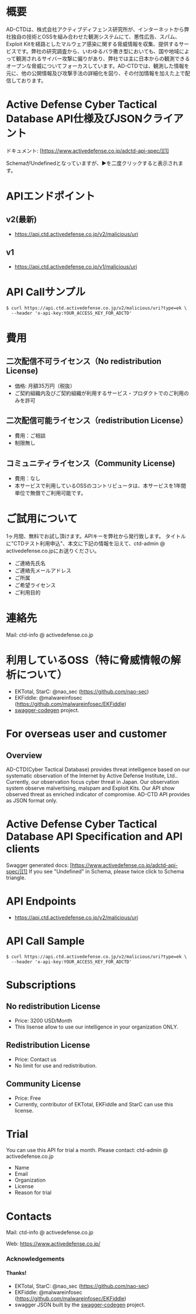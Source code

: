 # 概要
AD-CTDは、株式会社アクティブディフェンス研究所が、インターネットから弊社独自の技術とOSSを組み合わせた観測システムにて、悪性広告、スパム、Exploit Kitを経路としたマルウェア感染に関する脅威情報を収集、提供するサービスです。弊社の研究調査から、いわゆるバラ撒き型においても、国や地域によって観測されるサイバー攻撃に偏りがあり、弊社では主に日本からの観測できるオープンな脅威についてフォーカスしています。AD-CTDでは、観測した情報を元に、他の公開情報及び攻撃手法の詳細化を図り、その付加情報を加えた上で配信しております。

# Active Defense Cyber Tactical Database API仕様及びJSONクライアント
ドキュメント: [https://www.activedefense.co.jp/adctd-api-spec/][1]

SchemaがUndefinedとなっていますが、▶を二度クリックすると表示されます。

# APIエンドポイント
## v2(最新)
- https://api.ctd.activedefense.co.jp/v2/malicious/uri

## v1
- https://api.ctd.activedefense.co.jp/v1/malicious/uri

# API Callサンプル
```
$ curl https://api.ctd.activedefense.co.jp/v2/malicious/uri?type=ek \                                 
  --header 'x-api-key:YOUR_ACCESS_KEY_FOR_ADCTD'
```

# 費用
## 二次配信不可ライセンス（No redistribution License)
- 価格: 月額35万円（税抜）
- ご契約組織内及びご契約組織が利用するサービス・プロダクトでのご利用のみを許可

## 二次配信可能ライセンス（redistribution License）
- 費用：ご相談
- 制限無し

## コミュニティライセンス（Community License)
- 費用：なし
- 本サービスで利用しているOSSのコントリビュータは、本サービスを1年間単位で無償でご利用可能です。

# ご試用について
1ヶ月間、無料でお試し頂けます。APIキーを弊社から発行致します。
タイトルに"CTDテスト利用申込"、本文に下記の情報を沿えて、ctd-admin &#064; activedefense.co.jpにお送りください。
- ご連絡先氏名
- ご連絡先メールアドレス
- ご所属
- ご希望ライセンス
- ご利用目的

# 連絡先
Mail:
ctd-info &#064; activedefense.co.jp

# 利用しているOSS（特に脅威情報の解析について）
- EKTotal, StarC: @nao_sec (https://github.com/nao-sec)
- EKFiddle: @malwareinfosec (https://github.com/malwareinfosec/EKFiddle)
- [swagger-codegen](https://github.com/swagger-api/swagger-codegen) project.

# For overseas user and customer
## Overview
AD-CTD(Cyber Tactical Database) provides threat intelligence based on our systematic observation of the Internet by Active Defense Institute, Ltd.. Currently, our observation focus cyber threat in Japan.
Our observation system observe malvertising, malspam and Exploit Kits. Our API show observed threat as enriched indicator of compromise.
AD-CTD API provides as JSON format only.

# Active Defense Cyber Tactical Database API Specification and API clients
Swagger generated docs: [https://www.activedefense.co.jp/adctd-api-spec/][1]
If you see "Undefined" in Schema, please twice click to Schema triangle.

# API Endpoints
- https://api.ctd.activedefense.co.jp/v2/malicious/uri

# API Call Sample
```
$ curl https://api.ctd.activedefense.co.jp/v2/malicious/uri?type=ek \                                 
  --header 'x-api-key:YOUR_ACCESS_KEY_FOR_ADCTD'
```
# Subscriptions
## No redistribution License
- Price: 3200 USD/Month
- This lisense allow to use our intelligence in your organization ONLY.

## Redistribution License
- Price: Contact us
- No limit for use and redistribution.

## Community License
- Price: Free
- Currently, contributor of EKTotal, EKFiddle and StarC can use this license.

# Trial
You can use this API for trial a month.
Please contact: ctd-admin &#064; activedefense.co.jp
- Name
- Email
- Organization
- License
- Reason for trial

# Contacts
Mail:
ctd-info &#064; activedefense.co.jp

Web: 
https://www.activedefense.co.jp/

### Acknowledgements
#### Thanks!
- EKTotal, StarC: @nao_sec (https://github.com/nao-sec)
- EKFiddle: @malwareinfosec (https://github.com/malwareinfosec/EKFiddle) 
- swagger JSON built by the [swagger-codegen](https://github.com/swagger-api/swagger-codegen) project.



[1]: https://www.activedefense.co.jp/adctd-api-spec/
